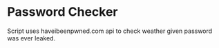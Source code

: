 # Password Checker

Script uses haveibeenpwned.com api to check weather given password was ever
leaked.
